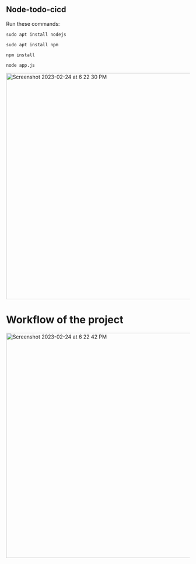 ## Node-todo-cicd

Run these commands:

`sudo apt install nodejs`

`sudo apt install npm`

`npm install`

`node app.js`

<img width="618" alt="Screenshot 2023-02-24 at 6 22 30 PM" src="">

# Workflow of the project
<img width="615" alt="Screenshot 2023-02-24 at 6 22 42 PM" src="">


